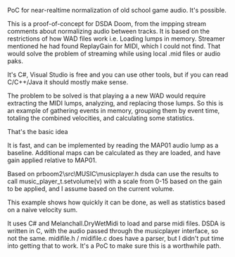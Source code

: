 PoC for near-realtime normalization of old school game audio. It's possible.

This is a proof-of-concept for DSDA Doom, from the impping stream comments about normalizing audio between tracks. It is based on the restrictions of how WAD files work i.e. Loading lumps in memory. Streamer mentioned he had found ReplayGain for MIDI, which I could not find. That would solve the problem of streaming while using local .mid files or audio paks.



It's C#, Visual Studio is free and you can use other tools, but if you can read C/C++/Java it should mostly make sense.


The problem to be solved is that playing a a new WAD would require extracting the MIDI lumps, analyzing, and replacing those lumps. So this is an example of gathering events in memory, grouping them by event time, totaling the combined velocities, and calculating some statistics.


That's the basic idea


It is fast, and can be implemented by reading the MAP01 audio lump as a baseline. Additional maps can be calculated as they are loaded, and have gain applied relative to MAP01.

Based on prboom2\src\MUSIC\musicplayer.h dsda can use the results to call music_player_t.setvolume(v) with a scale from 0-15 based on the gain to be applied, and I assume based on the current volume.

This example shows how quickly it can be done, as well as statistics based on a naive velocity sum.

It uses C# and Melanchall.DryWetMidi to load and parse midi files. DSDA is written in C, with the audio passed through the musicplayer interface, so not the same. midifile.h / midifile.c does have a parser, but I didn't put time into getting that to work. It's a PoC to make sure this is a worthwhile path.

